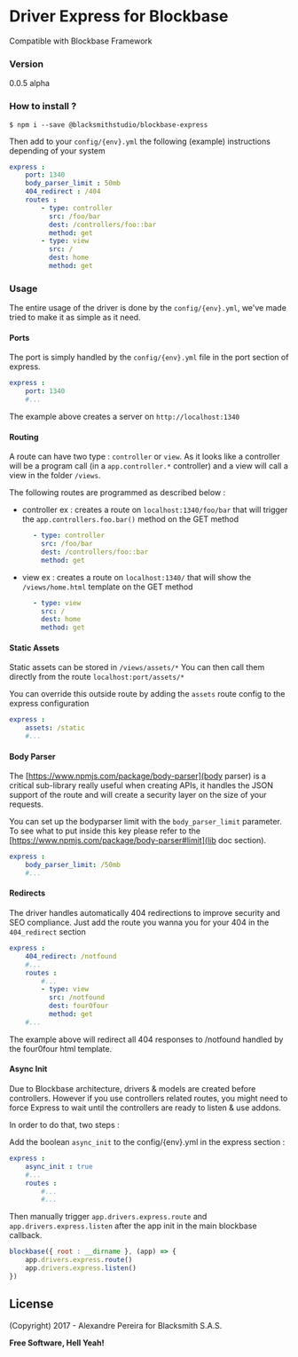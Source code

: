 # Driver Express for Blockbase
Compatible with Blockbase Framework

### Version
0.0.5 alpha

### How to install ?
```shell
$ npm i --save @blacksmithstudio/blockbase-express
```

Then add to your `config/{env}.yml` the following (example) instructions depending of your system
```yml
express :
    port: 1340
    body_parser_limit : 50mb
    404_redirect : /404
    routes :
        - type: controller
          src: /foo/bar
          dest: /controllers/foo::bar
          method: get
        - type: view
          src: /
          dest: home
          method: get
```

### Usage
The entire usage of the driver is done by the `config/{env}.yml`, we've made tried to make it as simple as it need.

#### Ports
The port is simply handled by the `config/{env}.yml` file in the port section of express.

```yml
express :
    port: 1340
    #...
```

The example above creates a server on `http://localhost:1340`

#### Routing
A route can have two type : `controller` or `view`.
As it looks like a controller will be a program call (in a `app.controller.*` controller) and a view will call a view in the folder `/views`.

The following routes are programmed as described below :

* controller
ex : creates a route on `localhost:1340/foo/bar` that will trigger the `app.controllers.foo.bar()` method on the GET method
```yml
      - type: controller
        src: /foo/bar
        dest: /controllers/foo::bar
        method: get
```

* view
ex : creates a route on `localhost:1340/` that will show the `/views/home.html` template on the GET method
```yml
      - type: view
        src: /
        dest: home
        method: get
```

#### Static Assets
Static assets can be stored in `/views/assets/*`
You can then call them directly from the route `localhost:port/assets/*`

You can override this outside route by adding the `assets` route config to the express configuration

```yml
express :
    assets: /static
    #...
```

#### Body Parser
The [https://www.npmjs.com/package/body-parser](body parser) is a critical sub-library really useful when creating APIs, it handles the JSON support of the route and will create a security layer on the size of your requests.

You can set up the bodyparser limit with the `body_parser_limit` parameter.
To see what to put inside this key please refer to the [https://www.npmjs.com/package/body-parser#limit](lib doc section).

```yml
express :
    body_parser_limit: /50mb
    #...
```

#### Redirects
The driver handles automatically 404 redirections to improve security and SEO compliance.
Just add the route you wanna you for your 404 in the `404_redirect` section

```yml
express :
    404_redirect: /notfound
    #...
    routes :
        #...
        - type: view
          src: /notfound
          dest: fourOfour
          method: get
    #...
```

The example above will redirect all 404 responses to /notfound handled by the four0four html template.

#### Async Init
Due to Blockbase architecture, drivers & models are created before controllers. However if you use controllers related routes, you might need to force Express to wait until the controllers are ready to listen & use addons.

In order to do that, two steps :

Add the boolean `async_init` to the config/{env}.yml in the express section :
```yml
express :
    async_init : true
    #...
    routes :
        #...
        #...
```

Then manually trigger `app.drivers.express.route` and `app.drivers.express.listen` after the app init in the main blockbase callback.
```js
blockbase({ root : __dirname }, (app) => {
    app.drivers.express.route()
    app.drivers.express.listen()
})
```

License
----

(Copyright) 2017 - Alexandre Pereira for Blacksmith S.A.S.


**Free Software, Hell Yeah!**

[Node.js]:https://nodejs.org/en
[NPM]:https://www.npmjs.com
